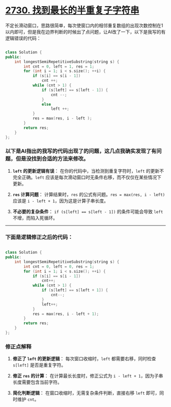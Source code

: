 # [2730. 找到最长的半重复子字符串](https://leetcode.cn/problems/find-the-longest-semi-repetitive-substring/description/)

不定长滑动窗口，思路很简单，每次使窗口内的相邻重复数组的出现次数控制在1以内即可，但是我在边界判断的时候出了点问题，让AI改了一下，以下是我写的有逻辑错误的代码：

```cpp

class Solution {
public:
    int longestSemiRepetitiveSubstring(string s) {
        int cnt = 0, left = 1, res = 1;
        for (int i = 1; i < s.size(); ++i) {
            if (s[i] == s[i - 1])
                cnt ++;
            while (cnt > 1) {
                if (s[left] == s[left - 1]) {
                    cnt --;
                }
                else
                    left ++;
            }
            res = max(res, i - left );
        }
        return res;
    }
};
```

### 以下是AI指出的我写的代码出现了的问题，这几点我确实发现了有问题，但是没找到合适的方法来修改。

1. **`left` 的更新逻辑有误**：
   在你的代码中，当检测到重复字符时，`left` 的更新不完全正确。`left` 应该是每次滑动窗口时无条件右移，而不仅仅在某些情况下更新。

2. **`res` 计算问题**：
   计算结果时，`res` 的公式有问题。`res = max(res, i - left)` 应该是 `i - left + 1`，因为这是计算子串长度。

3. **不必要的复杂条件**：
   `if (s[left] == s[left - 1])` 的条件可能会导致 `left` 不增，而陷入死循环。

---

### 下面是逻辑修正之后的代码：

```cpp

class Solution {
public:
    int longestSemiRepetitiveSubstring(string s) {
        int cnt = 0, left = 0, res = 1;
        for (int i = 1; i < s.size(); ++i) {
            if (s[i] == s[i - 1])
                cnt++;
            while (cnt > 1) {
                if (s[left] == s[left + 1]) {
                    cnt--;
                }
                left++;
            }
            res = max(res, i - left + 1);
        }
        return res;
    }
};

```

### 修正点解释

1. **修正了 `left` 的更新逻辑**：
   每次窗口收缩时，`left` 都需要右移，同时检查 `s[left]` 是否是重复字符。

2. **修正 `res` 的计算**：
   在计算最长长度时，修正公式为 `i - left + 1`，因为子串长度需要包含当前字符。

3. **简化判断逻辑**：
   在窗口收缩时，无需复杂条件判断，直接右移 `left` 即可，同时维护 `cnt`。
